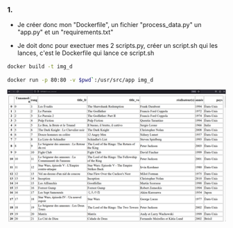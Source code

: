 ### 1.

- Je créer donc mon "Dockerfile", un fichier "process_data.py" un "app.py" et un "requirements.txt"

- Je doit donc pour exectuer mes 2 scripts.py, créer un script.sh qui les lances, c'est le Dockerfile qui lance ce script.sh

```bash
docker build -t img_d
```

```bash
docker run -p 80:80 -v $pwd`:/usr/src/app img_d
```

![Alt text](image.png)